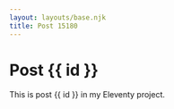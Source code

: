```yaml
---
layout: layouts/base.njk
title: Post 15180
---
```


# Post {{ id }}

This is post {{ id }} in my Eleventy project.
